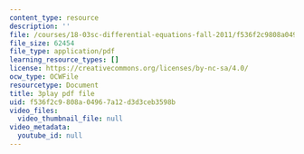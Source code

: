 ```yaml
---
content_type: resource
description: ''
file: /courses/18-03sc-differential-equations-fall-2011/f536f2c9808a04967a12d3d3ceb3598b_tVzaX9u6YAE.pdf
file_size: 62454
file_type: application/pdf
learning_resource_types: []
license: https://creativecommons.org/licenses/by-nc-sa/4.0/
ocw_type: OCWFile
resourcetype: Document
title: 3play pdf file
uid: f536f2c9-808a-0496-7a12-d3d3ceb3598b
video_files:
  video_thumbnail_file: null
video_metadata:
  youtube_id: null
---
```

